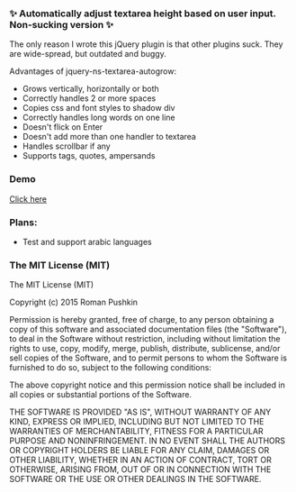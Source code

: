 ### :sparkles: Automatically adjust textarea height based on user input. Non-sucking version :sparkles:

The only reason I wrote this jQuery plugin is that other plugins suck. They are wide-spread, but outdated and buggy.

Advantages of jquery-ns-textarea-autogrow:

* Grows vertically, horizontally or both
* Correctly handles 2 or more spaces
* Copies css and font styles to shadow div
* Correctly handles long words on one line
* Doesn't flick on Enter
* Doesn't add more than one handler to textarea
* Handles scrollbar if any
* Supports tags, quotes, ampersands

### Demo

[Click here](http://htmlpreview.github.io/?https://raw.githubusercontent.com/ro31337/jquery.ns-autogrow/master/demo/index.html)

### Plans:

* Test and support arabic languages

### The MIT License (MIT)

The MIT License (MIT)

Copyright (c) 2015 Roman Pushkin

Permission is hereby granted, free of charge, to any person obtaining a copy
of this software and associated documentation files (the "Software"), to deal
in the Software without restriction, including without limitation the rights
to use, copy, modify, merge, publish, distribute, sublicense, and/or sell
copies of the Software, and to permit persons to whom the Software is
furnished to do so, subject to the following conditions:

The above copyright notice and this permission notice shall be included in
all copies or substantial portions of the Software.

THE SOFTWARE IS PROVIDED "AS IS", WITHOUT WARRANTY OF ANY KIND, EXPRESS OR
IMPLIED, INCLUDING BUT NOT LIMITED TO THE WARRANTIES OF MERCHANTABILITY,
FITNESS FOR A PARTICULAR PURPOSE AND NONINFRINGEMENT. IN NO EVENT SHALL THE
AUTHORS OR COPYRIGHT HOLDERS BE LIABLE FOR ANY CLAIM, DAMAGES OR OTHER
LIABILITY, WHETHER IN AN ACTION OF CONTRACT, TORT OR OTHERWISE, ARISING FROM,
OUT OF OR IN CONNECTION WITH THE SOFTWARE OR THE USE OR OTHER DEALINGS IN
THE SOFTWARE.
